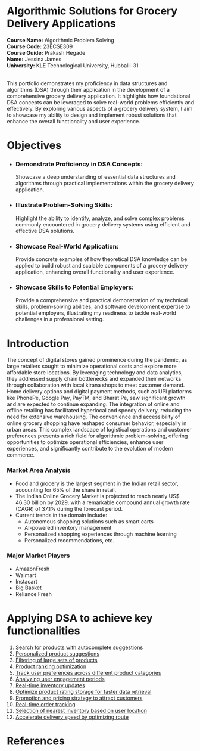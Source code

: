 # Algorithmic Solutions for Grocery Delivery Applications

<b>**Course Name:**</b> Algorithmic Problem Solving <br>
<b>**Course Code:**</b> 23ECSE309 <br>
<b>**Course Guide:**</b> Prakash Hegade <br>
<b>**Name:**</b> Jessina James <br>
<b>**University:**</b> KLE Technological University, Hubballi-31 <br>

<br>
This portfolio demonstrates my proficiency in data structures and algorithms (DSA) through their application in the development of a comprehensive grocery delivery application. It highlights how foundational DSA concepts can be leveraged to solve real-world problems efficiently and effectively. By exploring various aspects of a grocery delivery system, I aim to showcase my ability to design and implement robust solutions that enhance the overall functionality and user experience.

# Objectives
- ### Demonstrate Proficiency in DSA Concepts: 
  Showcase a deep understanding of essential data structures and algorithms through practical implementations within the grocery delivery application.
- ### Illustrate Problem-Solving Skills:  
  Highlight the ability to identify, analyze, and solve complex problems commonly encountered in grocery delivery systems using efficient and effective DSA solutions.
- ### Showcase Real-World Application:  
  Provide concrete examples of how theoretical DSA knowledge can be applied to build robust and scalable components of a grocery delivery application, enhancing overall functionality and user experience.
- ### Showcase Skills to Potential Employers:  
  Provide a comprehensive and practical demonstration of my technical skills, problem-solving abilities, and software development expertise to potential employers, illustrating my readiness to tackle real-world challenges in a professional setting.

# Introduction 
The concept of digital stores gained prominence during the pandemic, as large retailers sought to minimize operational costs and explore more affordable store locations. By leveraging technology and data analytics, they addressed supply chain bottlenecks and expanded their networks through collaboration with local kirana shops to meet customer demand. Home delivery options and digital payment methods, such as UPI platforms like PhonePe, Google Pay, PayTM, and Bharat Pe, saw significant growth and are expected to continue expanding. The integration of online and offline retailing has facilitated hyperlocal and speedy delivery, reducing the need for extensive warehousing. The convenience and accessibility of online grocery shopping have reshaped consumer behavior, especially in urban areas. This complex landscape of logistical operations and customer preferences presents a rich field for algorithmic problem-solving, offering opportunities to optimize operational efficiencies, enhance user experiences, and significantly contribute to the evolution of modern commerce.

### Market Area Analysis
- Food and grocery is the largest segment in the Indian retail sector, accounting for 65% of the share in retail.
- The Indian Online Grocery Market is projected to reach nearly US$ 46.30 billion by 2029, with a remarkable compound annual growth rate (CAGR) of 37.1% during the forecast period.
- Current trends in the domain include:
  - Autonomous shopping solutions such as smart carts
  - AI-powered inventory management
  - Personalized shopping experiences through machine learning
  - Personalized recommendations, etc.


### Major Market Players
* AmazonFresh
* Walmart
* Instacart
* Big Basket
* Reliance Fresh

# Applying DSA to achieve key functionalities
1. [Search for products with autocomplete suggestions](autocomplete.md)
2. [Personalized product suggestions](product-suggestion.md)
3. [Filtering of large sets of products](filtering.md)
4. [Product ranking optimization](product-ranking.md)
5. [Track user preferences across different product categories](user-preference.md)
6. [Analyzing user engagement periods](best-practices.md)
7. [Real-time inventory updates](inventory.md)
8. [Optimize product rating storage for faster data retrieval](data-retrieval.md)
9. [Promotion and pricing strategy to attract customers](promotion.md)
10. [Real-time order tracking](order-tracking.md)
11. [Selection of nearest inventory based on user location](contributing.md)
12. [Accelerate delivery speed by optimizing route](delivery-speed.md)

# References

